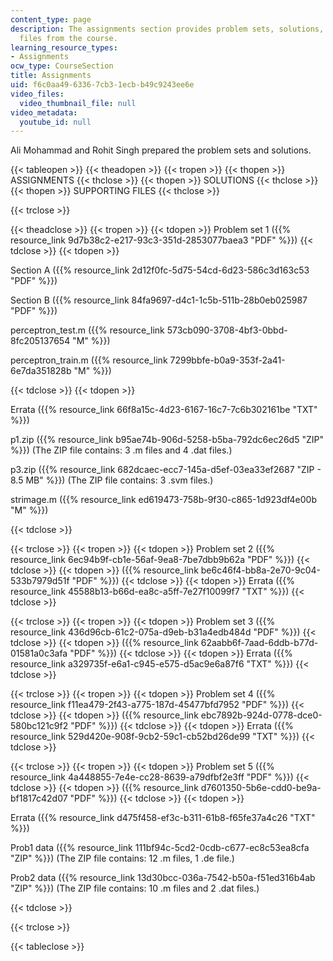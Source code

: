 ```yaml
---
content_type: page
description: The assignments section provides problem sets, solutions, and supporting
  files from the course.
learning_resource_types:
- Assignments
ocw_type: CourseSection
title: Assignments
uid: f6c0aa49-6336-7cb3-1ecb-b49c9243ee6e
video_files:
  video_thumbnail_file: null
video_metadata:
  youtube_id: null
---
```


Ali Mohammad and Rohit Singh prepared the problem sets and solutions.

{{< tableopen >}}
{{< theadopen >}}
{{< tropen >}}
{{< thopen >}}
ASSIGNMENTS
{{< thclose >}}
{{< thopen >}}
SOLUTIONS
{{< thclose >}}
{{< thopen >}}
SUPPORTING FILES
{{< thclose >}}

{{< trclose >}}

{{< theadclose >}}
{{< tropen >}}
{{< tdopen >}}
Problem set 1 ({{% resource_link 9d7b38c2-e217-93c3-351d-2853077baea3 "PDF" %}})
{{< tdclose >}}
{{< tdopen >}}


Section A ({{% resource_link 2d12f0fc-5d75-54cd-6d23-586c3d163c53 "PDF" %}})

Section B ({{% resource_link 84fa9697-d4c1-1c5b-511b-28b0eb025987 "PDF" %}})

perceptron\_test.m ({{% resource_link 573cb090-3708-4bf3-0bbd-8fc205137654 "M" %}})

perceptron\_train.m ({{% resource_link 7299bbfe-b0a9-353f-2a41-6e7da351828b "M" %}})


{{< tdclose >}}
{{< tdopen >}}


Errata ({{% resource_link 66f8a15c-4d23-6167-16c7-7c6b302161be "TXT" %}})

p1.zip ({{% resource_link b95ae74b-906d-5258-b5ba-792dc6ec26d5 "ZIP" %}}) (The ZIP file contains: 3 .m files and 4 .dat files.)

p3.zip ({{% resource_link 682dcaec-ecc7-145a-d5ef-03ea33ef2687 "ZIP - 8.5 MB" %}}) (The ZIP file contains: 3 .svm files.)

strimage.m ({{% resource_link ed619473-758b-9f30-c865-1d923df4e00b "M" %}})


{{< tdclose >}}

{{< trclose >}}
{{< tropen >}}
{{< tdopen >}}
Problem set 2 ({{% resource_link 6ec94b9f-cb1e-56af-9ea8-7be7dbb9b62a "PDF" %}})
{{< tdclose >}}
{{< tdopen >}}
({{% resource_link be6c46f4-bb8a-2e70-9c04-533b7979d51f "PDF" %}})
{{< tdclose >}}
{{< tdopen >}}
Errata ({{% resource_link 45588b13-b66d-ea8c-a5ff-7e27f10099f7 "TXT" %}})
{{< tdclose >}}

{{< trclose >}}
{{< tropen >}}
{{< tdopen >}}
Problem set 3 ({{% resource_link 436d96cb-61c2-075a-d9eb-b31a4edb484d "PDF" %}})
{{< tdclose >}}
{{< tdopen >}}
({{% resource_link 62aabb6f-7aad-6ddb-b77d-01581a0c3afa "PDF" %}})
{{< tdclose >}}
{{< tdopen >}}
Errata ({{% resource_link a329735f-e6a1-c945-e575-d5ac9e6a87f6 "TXT" %}})
{{< tdclose >}}

{{< trclose >}}
{{< tropen >}}
{{< tdopen >}}
Problem set 4 ({{% resource_link f11ea479-2f43-a775-187d-45477bfd7952 "PDF" %}})
{{< tdclose >}}
{{< tdopen >}}
({{% resource_link ebc7892b-924d-0778-dce0-580bc121c9f2 "PDF" %}})
{{< tdclose >}}
{{< tdopen >}}
Errata ({{% resource_link 529d420e-908f-9cb2-59c1-cb52bd26de99 "TXT" %}})
{{< tdclose >}}

{{< trclose >}}
{{< tropen >}}
{{< tdopen >}}
Problem set 5 ({{% resource_link 4a448855-7e4e-cc28-8639-a79dfbf2e3ff "PDF" %}})
{{< tdclose >}}
{{< tdopen >}}
({{% resource_link d7601350-5b6e-cdd0-be9a-bf1817c42d07 "PDF" %}})
{{< tdclose >}}
{{< tdopen >}}


Errata ({{% resource_link d475f458-ef3c-b311-61b8-f65fe37a4c26 "TXT" %}})

Prob1 data ({{% resource_link 111bf94c-5cd2-0cdb-c677-ec8c53ea8cfa "ZIP" %}}) (The ZIP file contains: 12 .m files, 1 .de file.)

Prob2 data ({{% resource_link 13d30bcc-036a-7542-b50a-f51ed316b4ab "ZIP" %}}) (The ZIP file contains: 10 .m files and 2 .dat files.)


{{< tdclose >}}

{{< trclose >}}

{{< tableclose >}}